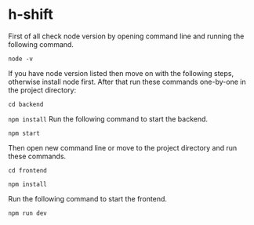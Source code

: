 # h-shift
First of all check node version by opening command line and running the following command.

``` node -v ```

If you have node version listed then move on with the following steps, otherwise install node first.
After that run these commands one-by-one in the project directory:

``` cd backend ```

``` npm install ```
Run the following command to start the backend.

``` npm start ```


Then open new command line or move to the project directory and run these commands.

``` cd frontend ```

``` npm install ```

Run the following command to start the frontend.

``` npm run dev ```
